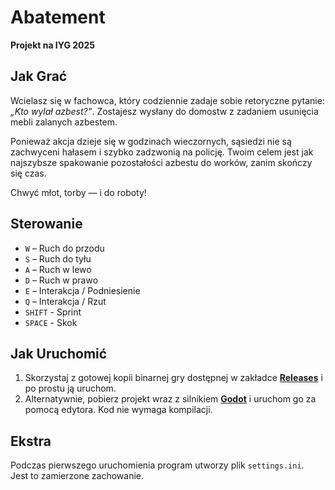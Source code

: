 # **Abatement**  
**Projekt na IYG 2025**

## Jak Grać

Wcielasz się w fachowca, który codziennie zadaje sobie retoryczne pytanie: *„Kto wylał azbest?”*. Zostajesz wysłany do domostw z zadaniem usunięcia mebli zalanych azbestem.

Ponieważ akcja dzieje się w godzinach wieczornych, sąsiedzi nie są zachwyceni hałasem i szybko zadzwonią na policję. Twoim celem jest jak najszybsze spakowanie pozostałości azbestu do worków, zanim skończy się czas.

Chwyć młot, torby — i do roboty!

## Sterowanie

- `W` – Ruch do przodu  
- `S` – Ruch do tyłu  
- `A` – Ruch w lewo  
- `D` – Ruch w prawo  
- `E` – Interakcja / Podniesienie  
- `Q` – Interakcja / Rzut  
- `SHIFT` - Sprint
- `SPACE` - Skok

## Jak Uruchomić

1. Skorzystaj z gotowej kopii binarnej gry dostępnej w zakładce **[Releases](https://github.com/PgrynStuff/Abatement/releases)** i po prostu ją uruchom.  
2. Alternatywnie, pobierz projekt wraz z silnikiem **[Godot](https://godotengine.org/download)** i uruchom go za pomocą edytora. Kod nie wymaga kompilacji.

## Ekstra

Podczas pierwszego uruchomienia program utworzy plik `settings.ini`.  
Jest to zamierzone zachowanie.
